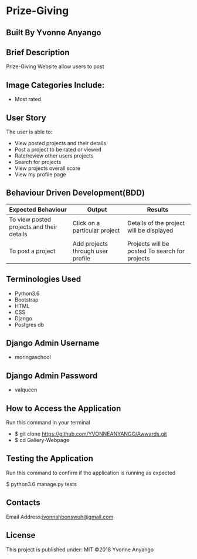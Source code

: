 # Prize-Giving

## Built By Yvonne Anyango

## Brief Description

Prize-Giving Website allow users to post

 ## Image Categories Include:

 * Most rated
 
## User Story

The user is able to:

* View posted projects and their details
* Post a project to be rated or viewed
* Rate/review other users projects
* Search for projects
* View projects overall score
* View my profile page

## Behaviour Driven Development(BDD)

 Expected Behaviour                        | Output                            |  Results                                 
-------------------------------------------|-----------------------------------|------------------------------------------
 To view posted projects and their details | Click on a particular project     | Details of the project will be displayed 
 To post a project                         | Add projects through user profile | Projects will be posted                  To search for projects                    | Enter most rated project          | Most rated project will be displayed     
 
 
## Terminologies Used

* Python3.6
* Bootstrap
* HTML
* CSS
* Django
* Postgres db

## Django Admin Username

* moringaschool

## Django Admin Password

* valqueen

## How to Access the Application

Run this command in your terminal

* $ git clone https://github.com/YVONNEANYANGO/Awwards.git
* $ cd Gallery-Webpage

## Testing the Application

Run this command to confirm if the application is running as expected

$ python3.6 manage.py tests

## Contacts

Email Address:ivonnahbonswuh@gmail.com

## License

This project is published under:
MIT ©2018 Yvonne Anyango